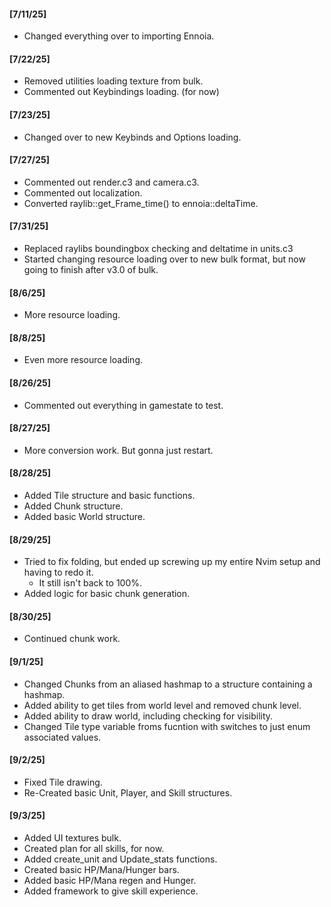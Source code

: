 
#### [7/11/25]
- Changed everything over to importing Ennoia.

#### [7/22/25]
- Removed utilities loading texture from bulk.
- Commented out Keybindings loading. (for now)

#### [7/23/25]
- Changed over to new Keybinds and Options loading.

#### [7/27/25]
- Commented out render.c3 and camera.c3.
- Commented out localization.
- Converted raylib::get_Frame_time() to ennoia::deltaTime.

#### [7/31/25]
- Replaced raylibs boundingbox checking and deltatime in units.c3
- Started changing resource loading over to new bulk format, but now going to finish after v3.0 of bulk.

#### [8/6/25]
- More resource loading.

#### [8/8/25]
- Even more resource loading.

#### [8/26/25]
- Commented out everything in gamestate to test.

#### [8/27/25]
- More conversion work. But gonna just restart.

#### [8/28/25]
- Added Tile structure and basic functions.
- Added Chunk structure.
- Added basic World structure.

#### [8/29/25]
- Tried to fix folding, but ended up screwing up my entire Nvim setup and having to redo it.
  - It still isn't back to 100%.
- Added logic for basic chunk generation.

#### [8/30/25]
- Continued chunk work.

#### [9/1/25]
- Changed Chunks from an aliased hashmap to a structure containing a hashmap.
- Added ability to get tiles from world level and removed chunk level.
- Added ability to draw world, including checking for visibility.
- Changed Tile type variable froms fucntion with switches to just enum associated values.

#### [9/2/25]
- Fixed Tile drawing.
- Re-Created basic Unit, Player, and Skill structures.

#### [9/3/25]
- Added UI textures bulk.
- Created plan for all skills, for now.
- Added create_unit and Update_stats functions.
- Created basic HP/Mana/Hunger bars.
- Added basic HP/Mana regen and Hunger.
- Added framework to give skill experience.

